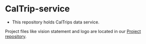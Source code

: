 # CalTrip-service
* This repository holds CalTrips data service.

Project files like vision statement and logo are located in our [Project repository](https://github.com/calvin-cs262-fall2021-teamC/CalTrip-project).

